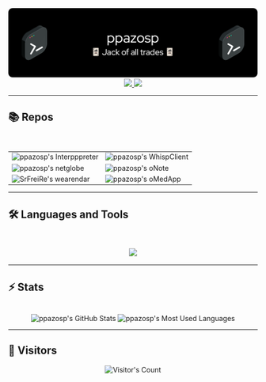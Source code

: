 <img src="https://github.com/ppazosp/ppazosp/blob/main/header.png" alt="ppazosp's github banner">

<br>

<div align="center">
  <a href="pablopazosp3@gmail.com">
    <img src="https://img.shields.io/badge/Gmail-333333?style=for-the-badge&logo=gmail&logoColor=red" />
  </a>
  <a href="https://www.linkedin.com/in/pablo-pazos-parada" target="_blank">
    <img src="https://img.shields.io/badge/LinkedIn-0077B5?style=for-the-badge&logo=linkedin&logoColor=white" target="_blank" />
  </a>
</div>

<hr>

## 📚 Repos

<br>

<table align="center" style="border:none;">
  <tr>
    <td style="border:none;">
      <img src="https://github-readme-stats.vercel.app/api/pin/?username=ppazosp&repo=Interpppreter&theme=dark" alt="ppazosp's Interpppreter" />
    </td>
    <td style="border:none;">
      <img src="https://github-readme-stats.vercel.app/api/pin/?username=ppazosp&repo=WhispClient&theme=dark" alt="ppazosp's WhispClient" />
    </td>
  </tr>
  <tr>
    <td style="border:none;">
      <img src="https://github-readme-stats.vercel.app/api/pin/?username=ppazosp&repo=netglobe&theme=dark" alt="ppazosp's netglobe" />
    </td>
    <td style="border:none;">
      <img src="https://github-readme-stats.vercel.app/api/pin/?username=ppazosp&repo=oNote&theme=dark" alt="ppazosp's oNote" />
    </td>
  </tr>
  <tr>
    <td style="border:none;">
      <img src="https://github-readme-stats.vercel.app/api/pin/?username=SrFreiRe&repo=wearendar&theme=dark" alt="SrFreiRe's wearendar" />
    </td>
    <td style="border:none;">
      <img src="https://github-readme-stats.vercel.app/api/pin/?username=ppazosp&repo=oMedApp&theme=dark" alt="ppazosp's oMedApp" />
    </td>
  </tr>
</table>

<hr>

## 🛠️ Languages and Tools

<br>

<p align="center">
  <img src="https://skillicons.dev/icons?i=androidstudio,apple,bash,c,css,debian,flask,git,github,gradle,html,idea,java,js,kotlin,ktor,latex,linux,mongodb,postgres,py,rabbitmq,spring,supabase,threejs,vscode&perline=13" />
</p>

<hr>

## ⚡️ Stats

<br>

<div align=center>
  <img height=192 src="https://github-readme-stats.vercel.app/api?username=ppazosp&theme=dark&count_private=true&border_radius=10&show_icons=true&locale=en" alt="ppazosp's GitHub Stats" />
  <img height=192 src="https://github-readme-stats.vercel.app/api/top-langs?username=ppazosp&theme=dark&layout=compact&hide=css&langs_count=8&border_radius=10&show_icons=true&locale=en" alt="ppazosp's Most Used Languages" />
</div>

<hr>

## 👤 Visitors

<div align="center"> 
  <img src="https://profile-counter.glitch.me/ppazosp/count.svg" alt="Visitor's Count" />
</div>

